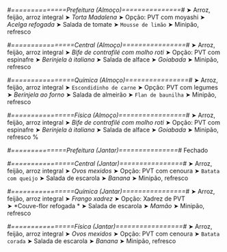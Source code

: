 
*#==============Prefeitura (Almoço)===============#*
➤ Arroz, feijão, arroz integral 
➤ *Torta Madalena*
➤ Opção: PVT com moyashi
➤ *Acelga refogada*
➤ Salada de tomate
➤ `Mousse de limão`
➤ Minipão, refresco 

*#================Central (Almoço)================#*
➤ Arroz, feijão, arroz integral
➤ *Bife de contrafilé com molho roti*
➤ Opção: PVT com espinafre
➤ *Berinjela à italiana*
➤ Salada de alface
➤ *Goiabada*
➤ Minipão, refresco

*#================Química (Almoço)================#*
➤ Arroz, feijão, arroz integral
➤ `Escondidinho de carne`
➤ Opção: PVT com legumes  
➤ *Berinjela ao forno*
➤ Salada de almeirão 
➤ `Flan de baunilha`
➤ Minipão, refresco

*#================Física (Almoço)=================#*
➤ Arroz, feijão, arroz integral
➤ *Bife de contrafilé com molho roti*
➤ Opção: PVT com espinafre
➤ *Berinjela à italiana*
➤ Salada de alface
➤ *Goiabada*
➤ Minipão, refresco
%

*#==============Prefeitura (Jantar)===============#*
Fechado

*#================Central (Jantar)================#*
➤ Arroz, feijão, arroz integral
➤ *Ovos mexidos*
➤ Opção: PVT com cenoura
➤ `Batata com queijo`
➤ Salada de escarola
➤ *Banana*
➤ Minipão, refresco

*#================Química (Jantar)================#*
➤ Arroz, feijão, arroz integral
➤ *Frango xadrez*
➤ Opção: Xadrez de PVT  
➤ *Couve-flor refogada  *
➤ Salada de escarola
➤ *Mamão*
➤ Minipão, refresco

*#================Física (Jantar)=================#*
➤ Arroz, feijão, arroz integral
➤ *Ovos mexidos*
➤ Opção: PVT com cenoura
➤ `Batata corada`
➤ Salada de escarola
➤ *Banana*
➤ Minipão, refresco

